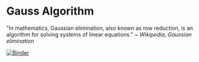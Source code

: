 # Gauss Algorithm
"In mathematics, Gaussian elimination, also known as row reduction, is an algorithm for solving systems of linear equations." ~ *Wikipedia, Gaussian elimination*

[![Binder](https://mybinder.org/badge_logo.svg)](https://mybinder.org/v2/gh/nelsonfrz/gauss-algorithm/tree/main/HEAD?labpath=gauss_algorithm.ipynb)
